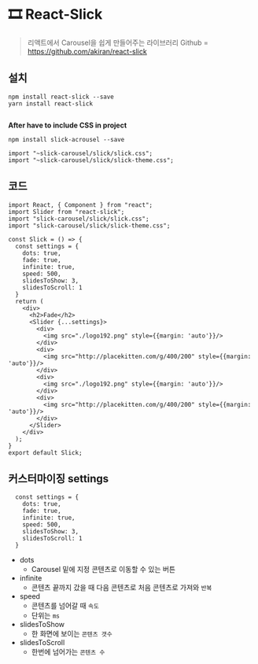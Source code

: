 # 🎞 React-Slick

> 리액트에서 Carousel을 쉽게 만들어주는 라이브러리
> Github = https://github.com/akiran/react-slick



## 설치 

```
npm install react-slick --save
yarn install react-slick


```

**After have to include CSS in project**

```
npm install slick-acrousel --save

import "~slick-carousel/slick/slick.css"; 
import "~slick-carousel/slick/slick-theme.css";
```



## 코드

```react
import React, { Component } from "react";
import Slider from "react-slick";
import "slick-carousel/slick/slick.css";
import "slick-carousel/slick/slick-theme.css";

const Slick = () => {
  const settings = {
    dots: true,
    fade: true,
    infinite: true,
    speed: 500,
    slidesToShow: 3,
    slidesToScroll: 1
  }
  return (
    <div>
      <h2>Fade</h2>
      <Slider {...settings}>
        <div>
          <img src="./logo192.png" style={{margin: 'auto'}}/>
        </div>
        <div>
          <img src="http://placekitten.com/g/400/200" style={{margin: 'auto'}}/>
        </div>
        <div>
          <img src="./logo192.png" style={{margin: 'auto'}}/>
        </div>
        <div>
          <img src="http://placekitten.com/g/400/200" style={{margin: 'auto'}}/>
        </div>
      </Slider>
    </div>
  );
}
export default Slick;
```



## 커스터마이징 settings

```react
  const settings = {
    dots: true,
    fade: true,
    infinite: true,
    speed: 500,
    slidesToShow: 3,
    slidesToScroll: 1
  }
```



- dots
  - Carousel 밑에 지정 콘텐츠로 이동할 수 있는 버튼
- infinite
  - 콘텐츠 끝까지 갔을 때 다음 콘텐츠로 처음 콘텐츠로 가져와 `반복`
- speed
  - 콘텐츠를 넘어갈 때 `속도`
  - 단위는 `ms`
- slidesToShow
  - 한 화면에 보이는 `콘텐츠 갯수`
- slidesToScroll
  - 한번에 넘어가는 `콘텐츠 수`
